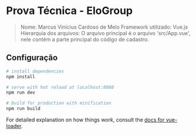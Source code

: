 # Prova Técnica - EloGroup

> Nome: Marcus Vinicius Cardoso de Melo
> Framework utilizado: Vue.js
> Hierarquia dos arquivos: O arquivo principal é o arquivo 'src/App.vue', nele contém a parte principal do código de cadastro. 

## Configuração

``` bash
# install dependencies
npm install

# serve with hot reload at localhost:8080
npm run dev

# build for production with minification
npm run build
```

For detailed explanation on how things work, consult the [docs for vue-loader](http://vuejs.github.io/vue-loader).
